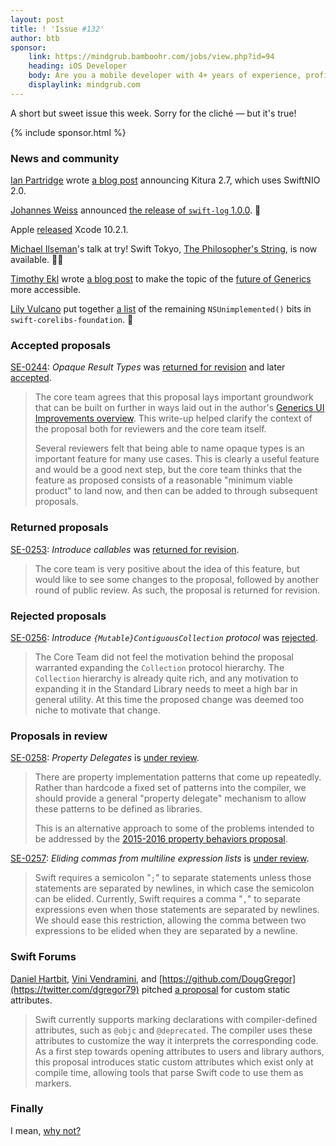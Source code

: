 ```yaml
---
layout: post
title: ! 'Issue #132'
author: btb
sponsor:
    link: https://mindgrub.bamboohr.com/jobs/view.php?id=94
    heading: iOS Developer
    body: Are you a mobile developer with 4+ years of experience, proficient in Objective-C or Swift and can help develop mobile applications? If so, we are interested in speaking with you! Contact us using the link provided. 
    displaylink: mindgrub.com
---
```


A short but sweet issue this week. Sorry for the cliché — but it's true!

<!--excerpt-->

{% include sponsor.html %}

### News and community

[Ian Partridge](https://twitter.com/alfa) wrote [a blog post](https://developer.ibm.com/swift/2019/04/17/announcing-kitura-2-7-and-more/) announcing Kitura 2.7, which
uses SwiftNIO 2.0.

[Johannes Weiss](https://twitter.com/johannesweiss) announced [the release of `swift-log` 1.0.0](https://forums.swift.org/t/swift-log-1-0-0/22927). 📝

Apple [released](https://developer.apple.com/documentation/xcode_release_notes/xcode_10_2_1_release_notes/) Xcode 10.2.1.

[Michael Ilseman](https://twitter.com/ilseman)'s talk at try! Swift Tokyo, [The Philosopher's String](https://www.youtube.com/watch?v=lMhGnTFA9CI&feature=youtu.be), is now available. 🧙‍♂️

[Timothy Ekl](https://twitter.com/timothyekl) wrote [a blog post](https://www.timekl.com/blog/2019/04/14/swift-generics-evolution/) to make the topic of the [future of Generics](https://forums.swift.org/t/improving-the-ui-of-generics/22814) more accessible.

[Lily Vulcano](https://twitter.com/millenomi) put together [a list](https://bugs.swift.org/browse/SR-10347) of the remaining `NSUnimplemented()` bits in `swift-corelibs-foundation`. 🎉

### Accepted proposals

[SE-0244](https://github.com/apple/swift-evolution/blob/master/proposals/0244-opaque-result-types.md): *Opaque Result Types* was [returned for revision](https://forums.swift.org/t/returned-for-revision-se-0244-opaque-result-types/22115) and later [accepted](https://forums.swift.org/t/accepted-se-0244-opaque-result-types/23294).

> The core team agrees that this proposal lays important groundwork that can be built on further in ways laid out in the author's [Generics UI Improvements overview](https://forums.swift.org/t/improving-the-ui-of-generics/). This write-up helped clarify the context of the proposal both for reviewers and the core team itself.
>
> Several reviewers felt that being able to name opaque types is an important feature for many use cases. This is clearly a useful feature and would be a good next step, but the core team thinks that the feature as proposed consists of a reasonable "minimum viable product" to land now, and then can be added to through subsequent proposals.

### Returned proposals

[SE-0253](https://github.com/apple/swift-evolution/blob/master/proposals/0253-callable.md): *Introduce callables* was [returned for revision](https://forums.swift.org/t/returned-for-revision-se-0253-static-callables/23290).

> The core team is very positive about the idea of this feature, but would like
> to see some changes to the proposal, followed by another round of public
> review. As such, the proposal is returned for revision.

### Rejected proposals

[SE-0256](https://github.com/apple/swift-evolution/blob/master/proposals/0256-contiguous-collection.md): *Introduce `{Mutable}ContiguousCollection` protocol* was [rejected](https://forums.swift.org/t/se-0256-introduce-mutable-contiguouscollection-protocol/22569/8).

> The Core Team did not feel the motivation behind the proposal warranted expanding the `Collection` protocol hierarchy. The `Collection` hierarchy is already quite rich, and any motivation to expanding it in the Standard Library needs to meet a high bar in general utility. At this time the proposed change was deemed too niche to motivate that change.

### Proposals in review

[SE-0258](https://github.com/apple/swift-evolution/blob/master/proposals/0258-property-delegates.md): *Property Delegates* is [under review](https://forums.swift.org/t/se-0258-property-delegates/23139).

> There are property implementation patterns that come up repeatedly. Rather than hardcode a fixed set of patterns into the compiler, we should provide a general "property delegate" mechanism to allow these patterns to be defined as libraries.
>
> This is an alternative approach to some of the problems intended to be addressed by the [2015-2016 property behaviors proposal](https://github.com/apple/swift-evolution/blob/master/proposals/0030-property-behavior-decls.md).

[SE-0257](https://github.com/apple/swift-evolution/blob/master/proposals/0257-elide-comma.md): *Eliding commas from multiline expression lists* is [under review](https://forums.swift.org/t/se-0257-eliding-commas-from-multiline-expression-lists/22889).

> Swift requires a semicolon "`;`" to separate statements unless those statements are separated by newlines, in which case the semicolon can be elided.  Currently, Swift requires a comma "`,`" to separate expressions even when those statements are separated by newlines.  We should ease this restriction, allowing the comma between two expressions to be elided when they are separated by a newline.

### Swift Forums

[Daniel Hartbit](https://twitter.com/dhartbit), [Vini Vendramini](https://twitter.com/vvendra), and [https://github.com/DougGregor](https://twitter.com/dgregor79) pitched [a proposal](https://forums.swift.org/t/pitch-static-custom-attributes-round-2/22938) for custom static attributes.

> Swift currently supports marking declarations with compiler-defined attributes, such as `@objc` and `@deprecated`. The compiler uses these attributes to customize the way it interprets the corresponding code. As a first step towards opening attributes to users and library authors, this proposal introduces static custom attributes which exist only at compile time, allowing tools that parse Swift code to use them as markers.

### Finally

I mean, [why not?](https://i.redd.it/l5xkrl38gxs21.jpg)
